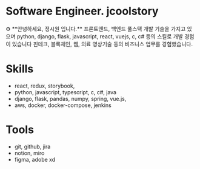 # Software Engineer.  jcoolstory
<aside>
⚙ **안녕하세요,  정시원 입니다.**
프론트엔드, 백엔드 풀스택 개발 기술을 가지고 있으며 python, django, flask, javascript, react, vuejs, c, c# 등의 스킬로 개발 경험이 있습니다
핀테크, 블록체인, 웹, 의료 영상기술 등의 비즈니스 업무를 경험했습니다.

</aside>

# Skills

- react, redux, storybook,
- python, javascript, typescript, c, c#, java
- django, flask, pandas, numpy,  spring, vue.js,
- aws, docker, docker-compose, jenkins

# Tools

- git, github, jira
- notion, miro
- figma, adobe xd
